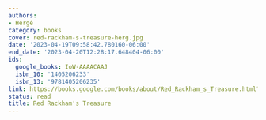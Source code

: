 ```yaml
---
authors:
- Hergé
category: books
cover: red-rackham-s-treasure-herg.jpg
date: '2023-04-19T09:58:42.780160-06:00'
end_date: '2023-04-20T12:28:17.648404-06:00'
ids:
  google_books: IoW-AAAACAAJ
  isbn_10: '1405206233'
  isbn_13: '9781405206235'
link: https://books.google.com/books/about/Red_Rackham_s_Treasure.html?hl=&id=IoW-AAAACAAJ
status: read
title: Red Rackham's Treasure
---
```

